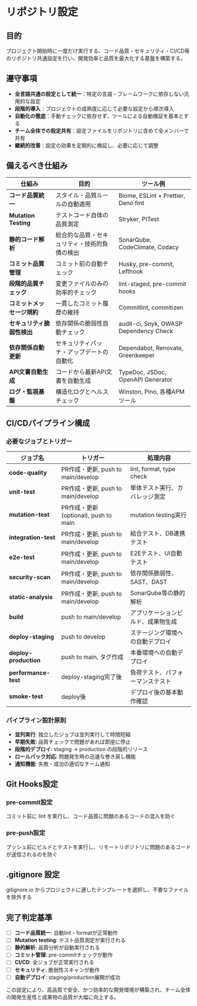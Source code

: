 # リポジトリ設定

## 目的

プロジェクト開始時に一度だけ実行する、コード品質・セキュリティ・CI/CD等のリポジトリ共通設定を行い、開発効率と品質を最大化する基盤を構築する。

## 遵守事項

- **全言語共通の設定として統一**：特定の言語・フレームワークに依存しない汎用的な設定
- **段階的導入**：プロジェクトの成熟度に応じて必要な設定から順次導入
- **自動化の徹底**：手動チェックに依存せず、ツールによる自動検証を基本とする
- **チーム全体での設定共有**：設定ファイルをリポジトリに含めて全メンバーで共有
- **継続的改善**：設定の効果を定期的に検証し、必要に応じて調整

## 備えるべき仕組み

| 仕組み | 目的 | ツール例 |
|-------|------|----------|
| **コード品質統一** | スタイル・品質ルールの自動適用 | Biome, ESLint + Prettier, Deno fmt |
| **Mutation Testing** | テストコード自体の品質測定 | Stryker, PITest |
| **静的コード解析** | 総合的な品質・セキュリティ・技術的負債の検出 | SonarQube, CodeClimate, Codacy |
| **コミット品質管理** | コミット前の自動チェック | Husky, pre-commit, Lefthook |
| **段階的品質チェック** | 変更ファイルのみの効率的チェック | lint-staged, pre-commit hooks |
| **コミットメッセージ規約** | 一貫したコミット履歴の維持 | Commitlint, commitizen |
| **セキュリティ脆弱性検出** | 依存関係の脆弱性自動チェック | audit-ci, Snyk, OWASP Dependency Check |
| **依存関係自動更新** | セキュリティパッチ・アップデートの自動化 | Dependabot, Renovate, Greenkeeper |
| **API文書自動生成** | コードから最新API文書を自動生成 | TypeDoc, JSDoc, OpenAPI Generator |
| **ログ・監視基盤** | 構造化ログとヘルスチェック | Winston, Pino, 各種APMツール |

## CI/CDパイプライン構成

### 必要なジョブとトリガー

| ジョブ名 | トリガー | 処理内容 |
|---------|----------|----------|
| **code-quality** | PR作成・更新, push to main/develop | lint, format, type check |
| **unit-test** | PR作成・更新, push to main/develop | 単体テスト実行、カバレッジ測定 |
| **mutation-test** | PR作成・更新 (optional), push to main | mutation testing実行 |
| **integration-test** | PR作成・更新, push to main/develop | 結合テスト、DB連携テスト |
| **e2e-test** | PR作成・更新, push to main/develop | E2Eテスト、UI自動テスト |
| **security-scan** | PR作成・更新, push to main/develop | 依存関係脆弱性、SAST、DAST |
| **static-analysis** | PR作成・更新, push to main/develop | SonarQube等の静的解析 |
| **build** | push to main/develop | アプリケーションビルド、成果物生成 |
| **deploy-staging** | push to develop | ステージング環境への自動デプロイ |
| **deploy-production** | push to main, タグ作成 | 本番環境への自動デプロイ |
| **performance-test** | deploy-staging完了後 | 負荷テスト、パフォーマンステスト |
| **smoke-test** | deploy後 | デプロイ後の基本動作確認 |

### パイプライン設計原則

- **並列実行**: 独立したジョブは並列実行して時間短縮
- **早期失敗**: 品質チェックで問題があれば即座に停止
- **段階的デプロイ**: staging → production の段階的リリース
- **ロールバック対応**: 問題発生時の迅速な巻き戻し機能
- **通知機能**: 失敗・成功の適切なチーム通知

## Git Hooks設定

### pre-commit設定

コミット前に lint を実行し、コード品質に問題のあるコードの混入を防ぐ

### pre-push設定

プッシュ前にビルドとテストを実行し、リモートリポジトリに問題のあるコードが送信されるのを防ぐ

## .gitignore 設定

gitignore.io からプロジェクトに適したテンプレートを選択し、不要なファイルを除外する

## 完了判定基準

- [ ] **コード品質統一**: 自動lint・formatが正常動作
- [ ] **Mutation testing**: テスト品質測定が実行される
- [ ] **静的解析**: 品質分析が自動実行される
- [ ] **コミット管理**: pre-commitチェックが動作
- [ ] **CI/CD**: 全ジョブが正常実行される
- [ ] **セキュリティ**: 脆弱性スキャンが動作
- [ ] **自動デプロイ**: staging/production展開が成功

この設定により、高品質で安全、かつ効率的な開発環境が構築され、チーム全体の開発生産性と成果物の品質が大幅に向上する。
